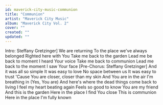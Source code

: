```yaml
---
id: maverick-city-music-communion
title: "Communion"
artist: "Maverick City Music"
album: "Maverick City Vol. 2"
cover: ""
created: ""
updated: ""
---
```


Intro: Steffany Gretzinger]
We are returning
To the place we've always belonged
Righted here with You
Take me back to the garden
Lead me be back to moment I heard Your voice
Take me back to communion
Lead me back to the moment I saw Your face
[Pre-Chorus: Steffany Gretzinger]
And it was all so simple
It was easy to love
No space between us
It was easy to trust
'Cause You are closer, closer than my skin
And You are in the air I'm breathing in (Yes, You are)
And here's where the dead things come back to living
I feel my heart beating again
Feels so good to know You are my friend
And this is the garden
Here in the place I find You close
This is communion
Here in the place I'm fully known